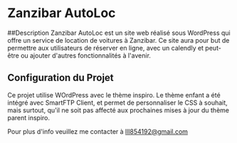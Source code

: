 # Zanzibar AutoLoc

##Description
Zanzibar AutoLoc est un site web réalisé sous WordPress qui offre un service 
de location de voitures à Zanzibar. Ce site aura pour but de permettre aux 
utilisateurs de réserver en ligne, avec un calendly et peut-être ou ajouter 
d'autres fonctionnalités à l'avenir.

## Configuration du Projet
Ce projet utilise WOrdPress avec le thème inspiro. Le thème enfant a été
intégré avec SmartFTP Client, et permet de personnaliser le CSS à souhait,
mais surtout, qu'il ne soit pas affecté aux prochaines mises à jour du thème 
parent inspiro.

Pour plus d'info veuillez me contacter à lll854192@gmail.com
